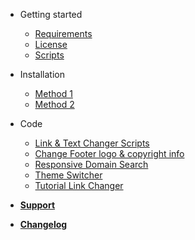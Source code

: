 - Getting started

  - [Requirements](requirements.md)
  - [License](license.md)
  - [Scripts](scripts.md)

- Installation

  - [Method 1](method1.md)
  - [Method 2](method2.md)

- Code

  - [Link & Text Changer Scripts](ltc-scripts.md)
  - [Change Footer logo & copyright info](cflci-scripts.md)
  - [Responsive Domain Search](rdc-scripts.md)
  - [Theme Switcher](ts-scripts.md)
  - [Tutorial Link Changer](tlc-scripts.md)

- [**Support**](support.md)
- [**Changelog**](changelog.md)